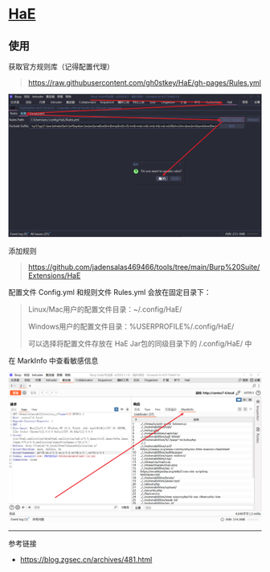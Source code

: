 # [HaE](https://github.com/gh0stkey/HaE)

## 使用

获取官方规则库（记得配置代理）

> https://raw.githubusercontent.com/gh0stkey/HaE/gh-pages/Rules.yml

![获取官方规则库（记得配置代理）](./../../../../../images/HaE/%E8%8E%B7%E5%8F%96%E5%AE%98%E6%96%B9%E8%A7%84%E5%88%99%E5%BA%93%EF%BC%88%E8%AE%B0%E5%BE%97%E9%85%8D%E7%BD%AE%E4%BB%A3%E7%90%86%EF%BC%89.png)

添加规则

> https://github.com/jadensalas469466/tools/tree/main/Burp%20Suite/Extensions/HaE

配置文件 Config.yml 和规则文件 Rules.yml 会放在固定目录下：

> Linux/Mac用户的配置文件目录：~/.config/HaE/
>
> Windows用户的配置文件目录：%USERPROFILE%/.config/HaE/
>
> 可以选择将配置文件存放在 HaE Jar包的同级目录下的 /.config/HaE/ 中

在 MarkInfo 中查看敏感信息

![在 MarkInfo 中查看敏感信息](./../../../../../images/HaE/%E5%9C%A8%20MarkInfo%20%E4%B8%AD%E6%9F%A5%E7%9C%8B%E6%95%8F%E6%84%9F%E4%BF%A1%E6%81%AF.png)

---

参考链接

- https://blog.zgsec.cn/archives/481.html